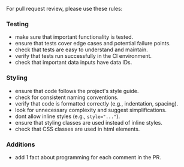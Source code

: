 For pull request review, please use these rules:

### Testing

- make sure that important functionality is tested.
- ensure that tests cover edge cases and potential failure points.
- check that tests are easy to understand and maintain.
- verify that tests run successfully in the CI environment.
- check that important data inputs have data IDs.

### Styling

- ensure that code follows the project's style guide.
- check for consistent naming conventions.
- verify that code is formatted correctly (e.g., indentation, spacing).
- look for unnecessary complexity and suggest simplifications.
- dont allow inline styles (e.g., `style="..."`).
- ensure that styling classes are used instead of inline styles.
- check that CSS classes are used in html elements.

### Additions

- add 1 fact about programming for each comment in the PR.
